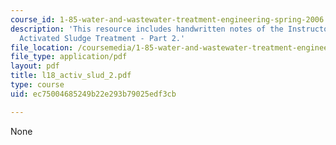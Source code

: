 ```yaml
---
course_id: 1-85-water-and-wastewater-treatment-engineering-spring-2006
description: 'This resource includes handwritten notes of the Instructor on the topic:
  Activated Sludge Treatment - Part 2.'
file_location: /coursemedia/1-85-water-and-wastewater-treatment-engineering-spring-2006/ec75004685249b22e293b79025edf3cb_l18_activ_slud_2.pdf
file_type: application/pdf
layout: pdf
title: l18_activ_slud_2.pdf
type: course
uid: ec75004685249b22e293b79025edf3cb

---
```

None